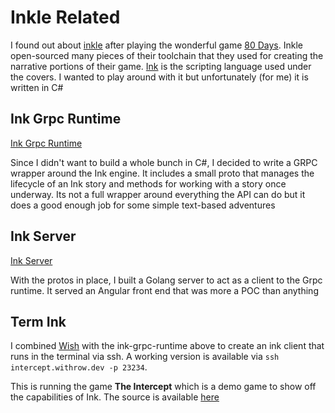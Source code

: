 # Inkle Related

I found out about [inkle](https://www.inklestudios.com) after playing the wonderful game [80 Days](https://www.inklestudios.com/80days/). Inkle open-sourced many pieces of their toolchain that they used for creating the narrative portions of their game. [Ink](https://github.com/inkle/ink) is the scripting language used under the covers. I wanted to play around with it but unfortunately (for me) it is written in C#

## Ink Grpc Runtime

[Ink Grpc Runtime](https://github.com/awwithro/ink-grpc-runtime/)

Since I didn't want to build a whole bunch in C#, I decided to write a GRPC wrapper around the Ink engine. It includes a small proto that manages the lifecycle of an Ink story and methods for working with a story once underway. Its not a full wrapper around everything the API can do but it does a good enough job for some simple text-based adventures

## Ink Server

[Ink Server](https://github.com/awwithro/ink-server)

With the protos in place, I built a Golang server to act as a client to the Grpc runtime. It served an Angular front end that was more a POC than anything

## Term Ink

I combined [Wish](https://github.com/charmbracelet/wish) with the ink-grpc-runtime above to create an ink client that runs in the terminal via ssh. A working version is available via `ssh intercept.withrow.dev -p 23234`.

This is running the game **The Intercept** which is a demo game to show off the capabilities of Ink. The source is available [here](https://github.com/inkle/the-intercept/blob/master/Assets/Ink/TheIntercept.ink)